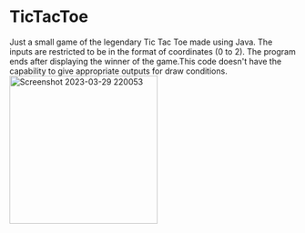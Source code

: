 # TicTacToe
Just a small game of the legendary Tic Tac Toe made using Java.
The inputs are restricted to be in the format of coordinates (0 to 2).
The program ends after displaying the winner of the game.This code doesn't have the capability to give appropriate outputs for draw conditions.
<img width="260" alt="Screenshot 2023-03-29 220053" src="https://user-images.githubusercontent.com/92170372/228610752-4c88d5b9-1d6a-4c6d-a9ac-2a3ffc0ff33c.png">
